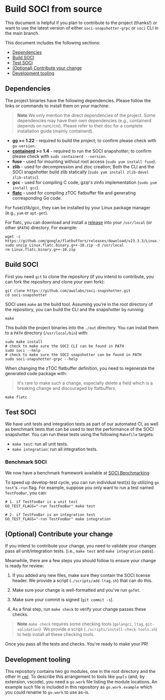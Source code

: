 # Build SOCI from source

This document is helpful if you plan to contribute to the project (thanks!) or
want to use the latest version of either `soci-snapshotter-grpc` or `soci` CLI 
in the main branch.

This document includes the following sections:

<!-- START doctoc generated TOC please keep comment here to allow auto update -->
<!-- DON'T EDIT THIS SECTION, INSTEAD RE-RUN doctoc TO UPDATE -->

- [Dependencies](#dependencies)
- [Build SOCI](#build-soci)
- [Test SOCI](#test-soci)
- [(Optional) Contribute your change](#optional-contribute-your-change)
- [Development tooling](#development-tooling)

<!-- END doctoc generated TOC please keep comment here to allow auto update -->

## Dependencies

The project binaries have the following dependencies. Please follow the links or commands
to install them on your machine:

> **Note**
> We only mention the direct dependencies of the project. Some dependencies may
> have their own dependencies (e.g., containerd depends on runc/cni). Please refer
> to their doc for a complete installation guide (mainly containerd).

- **[go](https://go.dev/doc/install) >= 1.22** - required to build the project;
to confirm please check with `go version`.
- **[containerd](https://github.com/containerd/containerd/blob/main/docs/getting-started.md) >= 1.4** -
required to run the SOCI snapshotter; to confirm please check with `sudo containerd --version`.
- **fuse** - used for mounting without root access (`sudo yum install fuse`).
- **zlib** - used for decompression and ztoc creation; Both the CLI and the SOCI snapshotter build zlib statically
(`sudo yum install zlib-devel zlib-static`).
- **gcc** - used for compiling C code, gzip's zinfo implementation (`sudo yum install gcc`).
- **[flatc](https://github.com/google/flatbuffers)** - used for compiling zTOC
flatbuffer file and generating corresponding Go code.

For fuse/zlib/gcc, they can be installed by your Linux package manager (e.g., `yum` or `apt-get`).

For flatc, you can download and install a [release](https://github.com/google/flatbuffers/releases)
into your `/usr/local` (or other `$PATH`) directory. For example:

```shell
wget -c https://github.com/google/flatbuffers/releases/download/v23.3.3/Linux.flatc.binary.g++-10.zip
sudo unzip Linux.flatc.binary.g++-10.zip -d /usr/local
rm Linux.flatc.binary.g++-10.zip
```

## Build SOCI

First you need `git` to clone the repository (if you intend to contribute, you
can fork the repository and clone your own fork):

```shell
git clone https://github.com/awslabs/soci-snapshotter.git
cd soci-snapshotter
```

SOCI uses `make` as the build tool. Assuming you're in the root directory
of the repository, you can build the CLI and the snapshotter by running:

```shell
make
```

This builds the project binaries into the `./out` directory. You can install them
to a `PATH` directory (`/usr/local/bin`) with:

```shell
sudo make install
# check to make sure the SOCI CLI can be found in PATH
sudo soci --help
# check to make sure the SOCI snapshotter can be found in PATH
sudo soci-snapshotter-grpc --help
```

When changing the zTOC flatbuffer definition, you need to regenerate the generated
code package with:

> It's rare to make such a change, especially delete a field which is a breaking
> change and discouraged by flatbuffers.

```shell
make flatc
```

## Test SOCI

We have unit tests and integration tests as part of our automated CI, as well as
benchmark tests that can be used to test the performance of the SOCI snapshotter. You
can run these tests using the following `Makefile` targets:

- `make test`: run all unit tests.
- `make integration`: run all integration tests.

### Benchmark SOCI
We now have a benchmark framework available at [SOCI Benchmarking](/docs/benchmark.md)


To speed up develop-test cycle, you can run individual test(s) by utilizing `go test`'s
`-run` flag. For example, suppose you only want to run a test named `TestFooBar`, you can:

```shell
# 1. if TestFooBar is a unit test
GO_TEST_FLAGS="-run TestFooBar" make test

# 2. if TestFooBar is an integration test
GO_TEST_FLAGS="-run TestFooBar" make integration
```

## (Optional) Contribute your change

If you intend to contribute your change, you need to validate your changes pass
all unit/integration tests. (i.e., `make test` and `make integration` pass).

Meanwhile, there are a few steps you should follow to ensure your change is ready
for review:

1. If you added any new files, make sure they contain the SOCI license header. We
provide a script (`./scripts/add-ltag.sh`) that can do this.

2. Make sure your change is well-formatted and you've run `gofmt`.

3. Make sure your commit is signed (`git commit -s`).

4. As a final step, run `make check` to verify your change passes these checks.

> **Note**
> `make check` requires some checking tools (`golangci`, `ltag`,
> `git-validation`). We provide a script (`./scripts/install-check-tools.sh`) to
> help install all these checking tools.

Once you pass all the tests and checks. You're ready to make your PR!

## Development tooling

This repository contains two go modules, one in the root directory and the other in [`cmd`](../cmd). To describe this arrangement to tools like `gopls` (and, by extension, vscode), you need a `go.work` file listing the module locations. An example such file is included in this repository as `go.work.example` which you could rename to `go.work` to use as-is.
